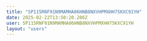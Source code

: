 ```yaml
---
title: "SP115RNF91N9MAMHA06HNB8NXVHPMXHH75KXC91YH"
date: 2025-02-22T13:50:20.206Z
user: SP115RNF91N9MAMHA06HNB8NXVHPMXHH75KXC91YH
layout: "users"
---
```

    